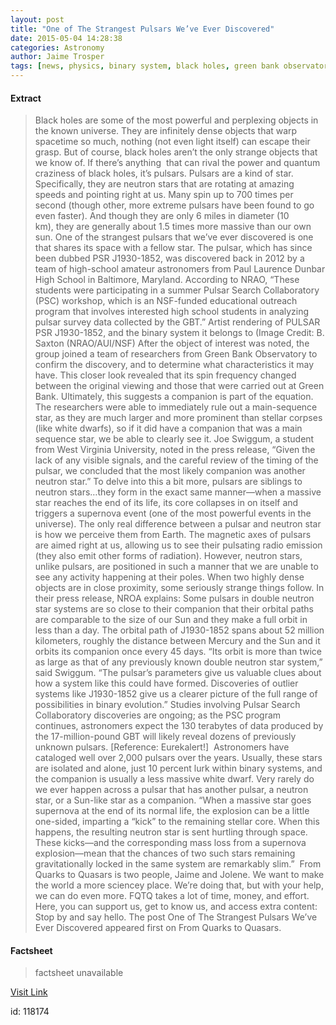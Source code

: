 ```yaml
---
layout: post
title: "One of The Strangest Pulsars We’ve Ever Discovered"
date: 2015-05-04 14:28:38
categories: Astronomy
author: Jaime Trosper
tags: [news, physics, binary system, black holes, green bank observatory, neutron star, pulsar, science news, supernovae]
---
```



#### Extract
>Black holes are some of the most powerful and perplexing objects in the known universe. They are infinitely dense objects that warp spacetime so much, nothing (not even light itself) can escape their grasp. But of course, black holes aren&#8217;t the only strange objects that we know of. If there&#8217;s anything  that can rival the power and quantum craziness of black holes, it&#8217;s pulsars.
Pulsars are a kind of star. Specifically, they are neutron stars that are rotating at amazing speeds and pointing right at us. Many spin up to 700 times per second (though other, more extreme pulsars have been found to go even faster). And though they are only 6 miles in diameter (10 km), they are generally about 1.5 times more massive than our own sun.
One of the strangest pulsars that we&#8217;ve ever discovered is one that shares its space with a fellow star.
The pulsar, which has since been dubbed PSR J1930-1852, was discovered back in 2012 by a team of high-school amateur astronomers from Paul Laurence Dunbar High School in Baltimore, Maryland. According to NRAO, &#8220;These students were participating in a summer Pulsar Search Collaboratory (PSC) workshop, which is an NSF-funded educational outreach program that involves interested high school students in analyzing pulsar survey data collected by the GBT.&#8221;
Artist rendering of PULSAR PSR J1930-1852, and the binary system it belongs to (Image Credit: B. Saxton (NRAO/AUI/NSF)
After the object of interest was noted, the group joined a team of researchers from Green Bank Observatory to confirm the discovery, and to determine what characteristics it may have.
This closer look revealed that its spin frequency changed between the original viewing and those that were carried out at Green Bank. Ultimately, this suggests a companion is part of the equation. The researchers were able to immediately rule out a main-sequence star, as they are much larger and more prominent than stellar corpses (like white dwarfs), so if it did have a companion that was a main sequence star, we be able to clearly see it.
Joe Swiggum, a student from West Virginia University, noted in the press release, “Given the lack of any visible signals, and the careful review of the timing of the pulsar, we concluded that the most likely companion was another neutron star.&#8221;
To delve into this a bit more, pulsars are siblings to neutron stars&#8230;they form in the exact same manner—when a massive star reaches the end of its life, its core collapses in on itself and triggers a supernova event (one of the most powerful events in the universe). The only real difference between a pulsar and neutron star is how we perceive them from Earth.
The magnetic axes of pulsars are aimed right at us, allowing us to see their pulsating radio emission (they also emit other forms of radiation). However, neutron stars, unlike pulsars, are positioned in such a manner that we are unable to see any activity happening at their poles.
When two highly dense objects are in close proximity, some seriously strange things follow. In their press release, NROA explains:
Some pulsars in double neutron star systems are so close to their companion that their orbital paths are comparable to the size of our Sun and they make a full orbit in less than a day. The orbital path of J1930-1852 spans about 52 million kilometers, roughly the distance between Mercury and the Sun and it orbits its companion once every 45 days.
&#8220;Its orbit is more than twice as large as that of any previously known double neutron star system,&#8221; said Swiggum. &#8220;The pulsar&#8217;s parameters give us valuable clues about how a system like this could have formed. Discoveries of outlier systems like J1930-1852 give us a clearer picture of the full range of possibilities in binary evolution.&#8221;
Studies involving Pulsar Search Collaboratory discoveries are ongoing; as the PSC program continues, astronomers expect the 130 terabytes of data produced by the 17-million-pound GBT will likely reveal dozens of previously unknown pulsars.
[Reference: Eurekalert!] 
Astronomers have cataloged well over 2,000 pulsars over the years. Usually, these stars are isolated and alone, just 10 percent lurk within binary systems, and the companion is usually a less massive white dwarf. Very rarely do we ever happen across a pulsar that has another pulsar, a neutron star, or a Sun-like star as a companion.
&#8220;When a massive star goes supernova at the end of its normal life, the explosion can be a little one-sided, imparting a “kick” to the remaining stellar core. When this happens, the resulting neutron star is sent hurtling through space. These kicks—and the corresponding mass loss from a supernova explosion—mean that the chances of two such stars remaining gravitationally locked in the same system are remarkably slim.&#8221;
 From Quarks to Quasars is two people, Jaime and Jolene. We want to make the world a more sciencey place. We&#8217;re doing that, but with your help, we can do even more.
FQTQ takes a lot of time, money, and effort. Here, you can support us, get to know us, and access extra content:
Stop by and say hello.
The post One of The Strangest Pulsars We&#8217;ve Ever Discovered appeared first on From Quarks to Quasars.

#### Factsheet
>factsheet unavailable

[Visit Link](http://www.fromquarkstoquasars.com/one-of-the-strangest-pulsars-weve-ever-discovered/)

id:  118174
